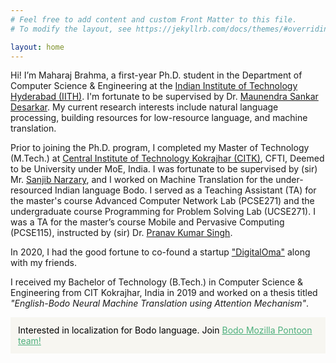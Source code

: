 ```yaml
---
# Feel free to add content and custom Front Matter to this file.
# To modify the layout, see https://jekyllrb.com/docs/themes/#overriding-theme-defaults

layout: home
---
```


Hi! I’m Maharaj Brahma, a first-year Ph.D. student in the Department of Computer Science & Engineering at the [Indian Institute of Technology Hyderabad (IITH)](https://iith.ac.in/).  I'm fortunate to be supervised by Dr. [Maunendra Sankar Desarkar](https://people.iith.ac.in/maunendra/index.html). My current research interests include natural language processing, building resources for low-resource language, and machine translation.

Prior to joining the Ph.D. program, I completed my Master of Technology (M.Tech.) at [Central Institute of Technology Kokrajhar (CITK)](https://cit.ac.in/), CFTI, Deemed to be University under MoE, India. I was fortunate to be supervised by (sir) Mr. [Sanjib Narzary](https://cit.ac.in/departments/profile/cse/sanjib-narzary), and I worked on Machine Translation for the under-resourced Indian language Bodo.  I served as a Teaching Assistant (TA) for the master's course Advanced Computer Network Lab (PCSE271) and the undergraduate course Programming for Problem Solving Lab (UCSE271). I was a TA for the master’s course Mobile and Pervasive Computing (PCSE115), instructed by (sir) Dr. [Pranav Kumar Singh](https://cit.ac.in/departments/profile/cse/pranav-kumar-singh).

In 2020, I had the good fortune to co-found a startup ["DigitalOma"](https://digitaloma.com) along with my friends.

I received my Bachelor of Technology (B.Tech.) in Computer Science & Engineering from CIT Kokrajhar, India in 2019 and worked on a thesis titled *"English-Bodo Neural Machine Translation using Attention Mechanism"*.

<div style="background-color: #f7f6f1; color: #000; padding: 12px;">
    Interested in localization for Bodo language. Join <a style="color: #4daf7c" href="https://pontoon.mozilla.org/brx/">Bodo Mozilla Pontoon team!</a>
</div>

